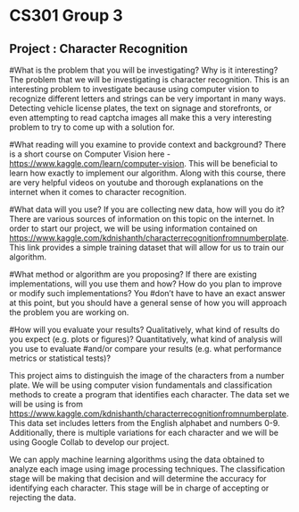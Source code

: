 # CS301 Group 3
## Project : Character Recognition

#What is the problem that you will be investigating? Why is it interesting?
The problem that we will be investigating is character recognition. This is an interesting problem to investigate because using computer vision to recognize different letters and strings can be very important in many ways. Detecting vehicle license plates, the text on signage and storefronts, or even attempting to read captcha images all make this a very interesting problem to try to come up with a solution for.

#What reading will you examine to provide context and background?
There is a short course on Computer Vision here - https://www.kaggle.com/learn/computer-vision. This will be beneficial to learn how exactly to implement our algorithm. Along with this course, there are very helpful videos on youtube and thorough explanations on the internet when it comes to character recognition.

#What data will you use? If you are collecting new data, how will you do it?
There are various sources of information on this topic on the internet. In order to start our project, we will be using information contained on https://www.kaggle.com/kdnishanth/characterrecognitionfromnumberplate. This link provides a simple training dataset that will allow for us to train our algorithm.

#What method or algorithm are you proposing? If there are existing implementations, will you use them and how? How do you plan to improve or modify such implementations? You #don’t have to have an exact answer at this point, but you should have a general sense of how you will approach the problem you are working on.

#How will you evaluate your results? Qualitatively, what kind of results do you expect (e.g. plots or figures)? Quantitatively, what kind of analysis will you use to evaluate #and/or compare your results (e.g. what performance metrics or statistical tests)?


This project aims to distinguish the image of the characters from a number plate. We will be using computer vision fundamentals and classification methods to create a program that identifies each character. The data set we will be using is from https://www.kaggle.com/kdnishanth/characterrecognitionfromnumberplate. This data set includes letters from the English alphabet and numbers 0-9. Additionally, there is multiple variations for each character and we will be using Google Collab to develop our project.  

We can apply machine learning algorithms using the data obtained to analyze each image using image processing techniques. The classification stage will be making that decision and will determine the accuracy for identifying each character. This stage will be in charge of accepting or rejecting the data. 

